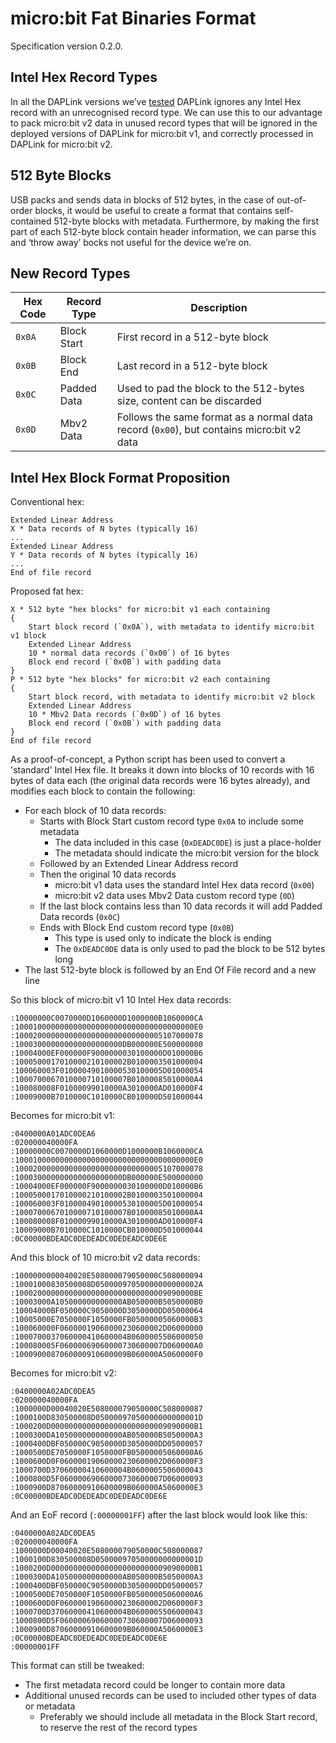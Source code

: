 # micro:bit Fat Binaries Format

Specification version 0.2.0.

## Intel Hex Record Types

In all the DAPLink versions we’ve [tested](tests.md) DAPLink ignores any Intel Hex record with an unrecognised record type.
We can use this to our advantage to pack micro:bit v2 data in unused record types that will be ignored in the deployed versions of DAPLink for micro:bit v1, and correctly processed in DAPLink for micro:bit v2.

## 512 Byte Blocks

USB packs and sends data in blocks of 512 bytes, in the case of out-of-order blocks, it would be useful to create a format that contains self-contained 512-byte blocks with metadata.
Furthermore, by making the first part of each 512-byte block contain header information, we can parse this and ‘throw away’ bocks not useful for the device we’re on.

## New Record Types

| Hex Code | Record Type | Description |
|----------|-------------|-------------|
| `0x0A`   | Block Start | First record in a 512-byte block |
| `0x0B`   | Block End   | Last record in a 512-byte block |
| `0x0C`   | Padded Data | Used to pad the block to the 512-bytes size, content can be discarded |
| `0x0D`   | Mbv2 Data   | Follows the same format as a normal data record (`0x00`), but contains micro:bit v2 data |

## Intel Hex Block Format Proposition

Conventional hex:

```
Extended Linear Address
X * Data records of N bytes (typically 16)
...
Extended Linear Address
Y * Data records of N bytes (typically 16)
...
End of file record
```

Proposed fat hex:

```
X * 512 byte "hex blocks" for micro:bit v1 each containing
{
    Start block record (`0x0A`), with metadata to identify micro:bit v1 block
    Extended Linear Address
    10 * normal data records (`0x00`) of 16 bytes
    Block end record (`0x0B`) with padding data
}
P * 512 byte "hex blocks" for micro:bit v2 each containing
{
    Start block record, with metadata to identify micro:bit v2 block
    Extended Linear Address
    10 * Mbv2 Data records (`0x0D`) of 16 bytes
    Block end record (`0x0B`) with padding data
}
End of file record
```

As a proof-of-concept, a Python script has been used to convert a 'standard' Intel Hex file.
It breaks it down into blocks of 10 records with 16 bytes of data each (the original data records were 16 bytes already), and modifies each block to contain the following:

- For each block of 10 data records:
    - Starts with Block Start custom record type `0x0A` to include some metadata
        - The data included in this case (`0xDEADC0DE`) is just a place-holder
        - The metadata should indicate the micro:bit version for the block
    - Followed by an Extended Linear Address record
    - Then the original 10 data records
        - micro:bit v1 data uses the standard Intel Hex data record (`0x00`)
        - micro:bit v2 data uses Mbv2 Data custom record type (`0D`)
    - If the last block contains less than 10 data records it will add Padded Data records (`0x0C`)
    - Ends with Block End custom record type (`0x0B`)
        - This type is used only to indicate the block is ending
        - The `0xDEADC0DE` data is only used to pad the block to be 512 bytes long
- The last 512-byte block is followed by an End Of File record and a new line

So this block of micro:bit v1 10 Intel Hex data records:

```
:10000000C0070000D1060000D1000000B1060000CA
:1000100000000000000000000000000000000000E0
:100020000000000000000000000000005107000078
:100030000000000000000000DB000000E500000000
:10004000EF000000F9000000030100000D010000B6
:1000500017010000210100002B0100003501000004
:100060003F01000049010000530100005D01000054
:1000700067010000710100007B01000085010000A4
:100080008F01000099010000A3010000AD010000F4
:10009000B7010000C1010000CB010000D501000044
```

Becomes for micro:bit v1:

```
:0400000A01ADC0DEA6
:020000040000FA
:10000000C0070000D1060000D1000000B1060000CA
:1000100000000000000000000000000000000000E0
:100020000000000000000000000000005107000078
:100030000000000000000000DB000000E500000000
:10004000EF000000F9000000030100000D010000B6
:1000500017010000210100002B0100003501000004
:100060003F01000049010000530100005D01000054
:1000700067010000710100007B01000085010000A4
:100080008F01000099010000A3010000AD010000F4
:10009000B7010000C1010000CB010000D501000044
:0C00000BDEADC0DEDEADC0DEDEADC0DE6E
```

And this block of 10 micro:bit v2 data records:

```
:1000000000040020E508000079050000C508000094
:10001000830500008D05000097050000000000002A
:1000200000000000000000000000000009090000BE
:10003000A105000000000000AB050000B5050000B0
:10004000BF050000C9050000D3050000DD05000064
:10005000E7050000F1050000FB05000005060000B3
:100060000F06000019060000230600002D06000000
:1000700037060000410600004B0600005506000050
:100080005F06000069060000730600007D060000A0
:1000900087060000910600009B060000A5060000F0
```

Becomes for micro:bit v2:

```
:0400000A02ADC0DEA5
:020000040000FA
:1000000D00040020E508000079050000C508000087
:1000100D830500008D05000097050000000000001D
:1000200D00000000000000000000000009090000B1
:1000300DA105000000000000AB050000B5050000A3
:1000400DBF050000C9050000D3050000DD05000057
:1000500DE7050000F1050000FB05000005060000A6
:1000600D0F06000019060000230600002D060000F3
:1000700D37060000410600004B0600005506000043
:1000800D5F06000069060000730600007D06000093
:1000900D87060000910600009B060000A5060000E3
:0C00000BDEADC0DEDEADC0DEDEADC0DE6E
```

And an EoF record (`:00000001FF`) after the last block would look like this:

```
:0400000A02ADC0DEA5
:020000040000FA
:1000000D00040020E508000079050000C508000087
:1000100D830500008D05000097050000000000001D
:1000200D00000000000000000000000009090000B1
:1000300DA105000000000000AB050000B5050000A3
:1000400DBF050000C9050000D3050000DD05000057
:1000500DE7050000F1050000FB05000005060000A6
:1000600D0F06000019060000230600002D060000F3
:1000700D37060000410600004B0600005506000043
:1000800D5F06000069060000730600007D06000093
:1000900D87060000910600009B060000A5060000E3
:0C00000BDEADC0DEDEADC0DEDEADC0DE6E
:00000001FF

```

This format can still be tweaked:

- The first metadata record could be longer to contain more data
- Additional unused records can be used to included other types of data or metadata
    - Preferably we should include all metadata in the Block Start record, to reserve the rest of the record types
